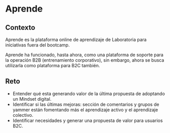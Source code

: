# Aprende

## Contexto

Aprende es la plataforma online de aprendizaje de Laboratoria para
iniciativas fuera del bootcamp.

Aprende ha funcionado, hasta ahora, como una plataforma de soporte para la 
operación B2B (entrenamiento corporativo), sin embargo, ahora se busca
utilizarla como plataforma para B2C también.

## Reto

- Entender qué esta generando valor de la última propuesta de adoptando un
 Mindset digital.
- Identificar si las últimas mejoras: sección de comentarios y grupos de yammer
 están fomentando más el aprendizaje activo y el aprendizaje colectivo.
- Identificar necesidades y generar una propuesta de valor para usuarios B2C.